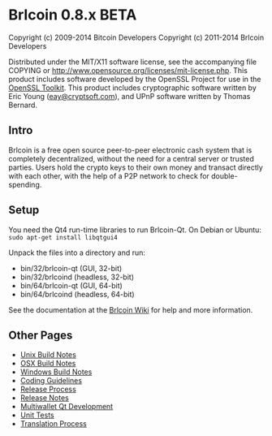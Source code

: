 Brlcoin 0.8.x BETA
====================

Copyright (c) 2009-2014 Bitcoin Developers
Copyright (c) 2011-2014 Brlcoin Developers

Distributed under the MIT/X11 software license, see the accompanying
file COPYING or http://www.opensource.org/licenses/mit-license.php.
This product includes software developed by the OpenSSL Project for use in the [OpenSSL Toolkit](http://www.openssl.org/). This product includes
cryptographic software written by Eric Young ([eay@cryptsoft.com](mailto:eay@cryptsoft.com)), and UPnP software written by Thomas Bernard.


Intro
---------------------
Brlcoin is a free open source peer-to-peer electronic cash system that is
completely decentralized, without the need for a central server or trusted
parties.  Users hold the crypto keys to their own money and transact directly
with each other, with the help of a P2P network to check for double-spending.


Setup
---------------------
You need the Qt4 run-time libraries to run Brlcoin-Qt. On Debian or Ubuntu:
	`sudo apt-get install libqtgui4`

Unpack the files into a directory and run:

- bin/32/brlcoin-qt (GUI, 32-bit)
- bin/32/brlcoind (headless, 32-bit)
- bin/64/brlcoin-qt (GUI, 64-bit)
- bin/64/brlcoind (headless, 64-bit)

See the documentation at the [Brlcoin Wiki](http://brlcoin.info)
for help and more information.


Other Pages
---------------------
- [Unix Build Notes](build-unix.md)
- [OSX Build Notes](build-osx.md)
- [Windows Build Notes](build-msw.md)
- [Coding Guidelines](coding.md)
- [Release Process](release-process.md)
- [Release Notes](release-notes.md)
- [Multiwallet Qt Development](multiwallet-qt.md)
- [Unit Tests](unit-tests.md)
- [Translation Process](translation_process.md)

